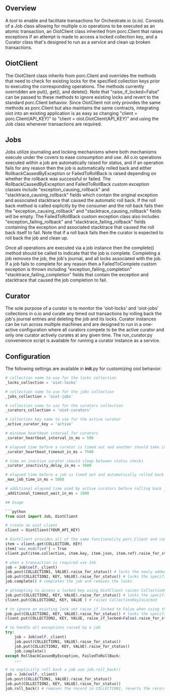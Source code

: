 ## Overview 

A tool to enable and facilitate transactions for Orchestrate.io (o.io). Consists of a Job class allowing for multiple o.io operations to be executed as an atomic transaction, an OiotClient class inherited from porc.Client that raises exceptions if an attempt is made to access a locked collection key, and a Curator class that's designed to run as a service and clean up broken transactions. 

## OiotClient

The OiotClient class inherits from porc.Client and overrides the methods that need to check for existing locks for the specified collection keys prior to executing the corresponding operations. The methods currently overridden are put(), get(), and delete(). Note that "raise_if_locked=False" can be passed to these methods to ignore existing locks and revert to the standard porc.Client behavior. Since OiotClient not only provides the same methods as porc.Client but also maintains the same contracts, integrating oiot into an existing application is as easy as changing "client = porc.Client(API_KEY)" to "client = oiot.OiotClient(API_KEY)" and using the Job class whenever transactions are required.

## Jobs

Jobs utilize journaling and locking mechanisms where both mechanisms execute under the covers to ease consumption and use. All o.io operations executed within a job are automatically raised for status, and if an operation fails for any reason then the job is automatically rolled back and either RollbackCausedByException or FailedToRollBack is raised depending on whether the rollback was successful or failed. The RollbackCausedByException and FailedToRollBack custom exception classes include "exception_causing_rollback" and "stacktrace_causing_rollback" fields which contain the original exception and associated stacktrace that caused the automatic roll back. If the roll back method is called explicitly by the consumer and the roll back fails then the "exception_causing_rollback" and "stacktrace_causing_rollback" fields will be empty. The FailedToRollBack custom exception class also includes "exception_failing_rollback" and "stacktrace_failing_rollback" fields containing the exception and associated stacktrace that caused the roll back itself to fail. Note that if a roll back fails then the curator is expected to roll back the job and clean up. 

Once all operations are executed via a job instance then the complete() method should be called to indicate that the job is complete. Completing a job removes the job, the job's journal, and all locks associated with the job. If a job fails to complete for any reason then a FailedToComplete custom exception is thrown including "exception_failing_completion" "stacktrace_failing_completion" fields that contain the exception and stacktrace that caused the job completion to fail.

## Curator

The sole purpose of a curator is to monitor the 'oiot-locks' and 'oiot-jobs' collections in o.io and curate any timed out transactions by rolling back the job's journal entries and deleting the job and its locks. Curator instances can be run across multiple machines and are designed to run in a one-active configuration where all curators compete to be the active curator and only one curator actively curates at any given time. The run_curator.py convenience script is available for running a curator instance as a service.

## Configuration

The following settings are available in __init__.py for customizing oiot behavior:

```python
# collection name to use for the locks collection
_locks_collection = 'oiot-locks'

# collection name to use for the jobs collection
_jobs_collection = 'oiot-jobs'

# collection name to use for the curators collection
_curators_collection = 'oiot-curators'

# collection key name to use for the active curator
_active_curator_key = 'active'

# minimum heartbeat interval for curators
_curator_heartbeat_interval_in_ms = 500

# elapsed time before a curator is timed out and another should take its place
_curator_heartbeat_timeout_in_ms = 7500

# time an inactive curator should sleep between status checks
_curator_inactivity_delay_in_ms = 3000

# elapsed time before a job is timed out and automatically rolled back
_max_job_time_in_ms = 5000

# additional elapsed time used by active curators before rolling back jobs
_additional_timeout_wait_in_ms = 1000

## Usage

```python
from oiot import Job, OiotClient

# create an oiot client
client = OiotClient(YOUR_API_KEY)

# OiotClient provides all of the same functionality porc.Client and can be used as such
item = client.get(COLLECTION, KEY)
item['was_modified'] = True
client.put(item.collection, item.key, item.json, item.ref).raise_for_status()

# when a transaction is required use Job
job = Job(self._client)
job.post(COLLECTION1, VALUE).raise_for_status() # locks the newly added key
job.put(COLLECTION2, KEY, VALUE).raise_for_status() # locks the specified key
job.complete() # completes the job and removes the locks

# attempting to access a locked key using OiotClient raises CollectionKeyIsLocked
job.put(COLLECTION2, KEY, VALUE).raise_for_status() # locks the specified key
client.put(COLLECTION2, KEY, VALUE ) # raises CollectionKeyIsLocked

# to ignore an existing lock set raise_if_locked to False when using the OiotClient instance:
job.put(COLLECTION2, KEY, VALUE).raise_for_status() # locks the specified key
client.put(COLLECTION2, KEY, VALUE, raise_if_locked=False).raise_for_status() # ignores the lock

# to handle all exceptions raised by a job
try:
    job = Job(self._client)
    job.post(COLLECTION1, VALUE).raise_for_status()
    job.put(COLLECTION2, KEY, VALUE).raise_for_status()
    job.complete()
except RollbackCausedByException, FailedToRollBack: 
    ...

# to explicitly roll back a job use job.roll_back()
job = Job(self._client)
job.post(COLLECTION1, VALUE).raise_for_status()
job.put(COLLECTION2, KEY, VALUE).raise_for_status()
job.roll_back() # removes the record in COLLECTION1, reverts the record in COLLECTION2, and removes the locks
